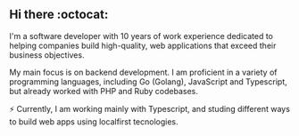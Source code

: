 ## Hi there :octocat:

I'm a software developer with 10 years of work experience dedicated to helping companies build high-quality, web applications that exceed their business objectives. 

My main focus is on backend development. I am proficient in a variety of programming languages, including Go (Golang), JavaScript and Typescript, but already worked with PHP and Ruby codebases.

⚡ Currently, I am working mainly with Typescript, and studing different ways to build web apps using localfirst tecnologies.

